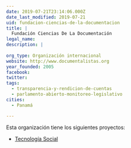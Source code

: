 ```yaml
---
date: 2019-07-21T23:14:06.000Z
date_last_modified: 2019-07-21
uid: fundacion-ciencias-de-la-documentacion
title: |
  Fundación Ciencias De La Documentación
legal_name: 
description: |
  
org_type: Organización internacional
website: http://www.documentalistas.org
year_founded: 2005
facebook: 
twitter: 
tags:
  - transparencia-y-rendicion-de-cuentas
  - parlamento-abierto-monitoreo-legislativo
cities: 
  - Panamá

---
```


Esta organización tiene los siguientes proyectos:

- [Tecnología Social](/proyectos/tecnologia-social)
